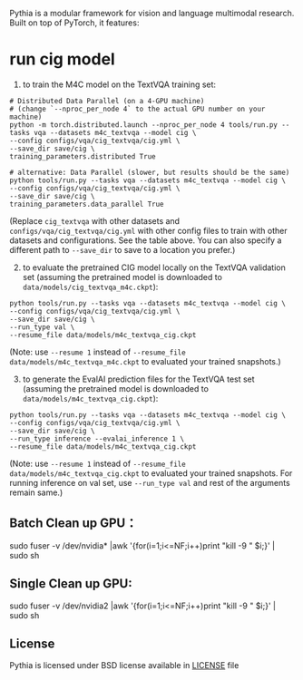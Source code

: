 

Pythia is a modular framework for vision and language multimodal research. Built on top
of PyTorch, it features:


# run cig model
1) to train the M4C model on the TextVQA training set:
```
# Distributed Data Parallel (on a 4-GPU machine)
# (change `--nproc_per_node 4` to the actual GPU number on your machine)
python -m torch.distributed.launch --nproc_per_node 4 tools/run.py --tasks vqa --datasets m4c_textvqa --model cig \
--config configs/vqa/cig_textvqa/cig.yml \
--save_dir save/cig \
training_parameters.distributed True

# alternative: Data Parallel (slower, but results should be the same)
python tools/run.py --tasks vqa --datasets m4c_textvqa --model cig \
--config configs/vqa/cig_textvqa/cig.yml \
--save_dir save/cig \
training_parameters.data_parallel True
```
(Replace `cig_textvqa` with other datasets and `configs/vqa/cig_textvqa/cig.yml` with other config files to train with other datasets and configurations. See the table above. You can also specify a different path to `--save_dir` to save to a location you prefer.)

2) to evaluate the pretrained CIG model locally on the TextVQA validation set (assuming the pretrained model is downloaded to `data/models/cig_textvqa_m4c.ckpt`):
```
python tools/run.py --tasks vqa --datasets m4c_textvqa --model cig \
--config configs/vqa/cig_textvqa/cig.yml \
--save_dir save/cig \
--run_type val \
--resume_file data/models/m4c_textvqa_cig.ckpt
```
(Note: use `--resume 1` instead of `--resume_file data/models/m4c_textvqa_m4c.ckpt` to evaluated your trained snapshots.)

3) to generate the EvalAI prediction files for the TextVQA test set (assuming the pretrained model is downloaded to `data/models/m4c_textvqa_cig.ckpt`):
```
python tools/run.py --tasks vqa --datasets m4c_textvqa --model cig \
--config configs/vqa/cig_textvqa/cig.yml \
--save_dir save/cig \
--run_type inference --evalai_inference 1 \
--resume_file data/models/m4c_textvqa_cig.ckpt
```
(Note: use `--resume 1` instead of `--resume_file data/models/m4c_textvqa_cig.ckpt` to evaluated your trained snapshots. For running inference on val set, use `--run_type val` and rest of the arguments remain same.)


## Batch Clean up GPU：
sudo fuser -v /dev/nvidia* |awk '{for(i=1;i<=NF;i++)print "kill -9 " $i;}' | sudo sh
## Single Clean up GPU:
sudo fuser -v /dev/nvidia2 |awk '{for(i=1;i<=NF;i++)print "kill -9 " $i;}' | sudo sh

## License

Pythia is licensed under BSD license available in [LICENSE](LICENSE) file
